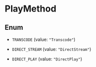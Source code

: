 

# PlayMethod

## Enum


* `TRANSCODE` (value: `"Transcode"`)

* `DIRECT_STREAM` (value: `"DirectStream"`)

* `DIRECT_PLAY` (value: `"DirectPlay"`)



